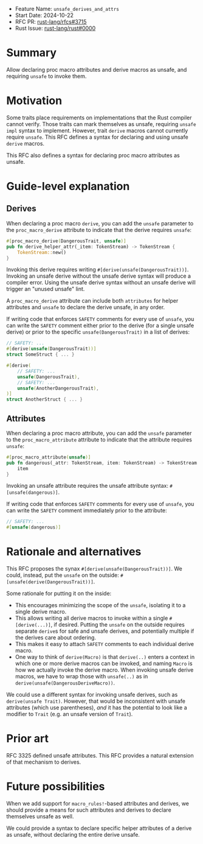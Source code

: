 - Feature Name: `unsafe_derives_and_attrs`
- Start Date: 2024-10-22
- RFC PR: [rust-lang/rfcs#3715](https://github.com/rust-lang/rfcs/pull/3715)
- Rust Issue: [rust-lang/rust#0000](https://github.com/rust-lang/rust/issues/0000)

# Summary
[summary]: #summary

Allow declaring proc macro attributes and derive macros as unsafe, and
requiring `unsafe` to invoke them.

# Motivation
[motivation]: #motivation

Some traits place requirements on implementations that the Rust compiler cannot
verify. Those traits can mark themselves as unsafe, requiring `unsafe impl`
syntax to implement. However, trait `derive` macros cannot currently require
`unsafe`. This RFC defines a syntax for declaring and using unsafe `derive`
macros.

This RFC also defines a syntax for declaring proc macro attributes as unsafe.

# Guide-level explanation
[guide-level-explanation]: #guide-level-explanation

## Derives

When declaring a proc macro `derive`, you can add the `unsafe` parameter to the
`proc_macro_derive` attribute to indicate that the derive requires `unsafe`:

```rust
#[proc_macro_derive(DangerousTrait, unsafe)]
pub fn derive_helper_attr(_item: TokenStream) -> TokenStream {
    TokenStream::new()
}
```

Invoking this derive requires writing `#[derive(unsafe(DangerousTrait))]`.
Invoking an unsafe derive without the unsafe derive syntax will produce a
compiler error. Using the unsafe derive syntax without an unsafe derive will
trigger an "unused unsafe" lint.

A `proc_macro_derive` attribute can include both `attributes` for helper
attributes and `unsafe` to declare the derive unsafe, in any order.

If writing code that enforces `SAFETY` comments for every use of `unsafe`, you
can write the `SAFETY` comment either prior to the derive (for a single unsafe
derive) or prior to the specific `unsafe(DangerousTrait)` in a list of derives:

```rust
// SAFETY: ...
#[derive(unsafe(DangerousTrait))]
struct SomeStruct { ... }

#[derive(
    // SAFETY: ...
    unsafe(DangerousTrait),
    // SAFETY: ...
    unsafe(AnotherDangerousTrait),
)]
struct AnotherStruct { ... }
```

## Attributes

When declaring a proc macro attribute, you can add the `unsafe` parameter to
the `proc_macro_attribute` attribute to indicate that the attribute requires
`unsafe`:

```rust
#[proc_macro_attribute(unsafe)]
pub fn dangerous(_attr: TokenStream, item: TokenStream) -> TokenStream {
    item
}
```

Invoking an unsafe attribute requires the unsafe attribute syntax:
`#[unsafe(dangerous)]`.

If writing code that enforces `SAFETY` comments for every use of `unsafe`, you
can write the `SAFETY` comment immediately prior to the attribute:

```rust
// SAFETY: ...
#[unsafe(dangerous)]
```

# Rationale and alternatives
[rationale-and-alternatives]: #rationale-and-alternatives

This RFC proposes the synax `#[derive(unsafe(DangerousTrait))]`. We could,
instead, put the `unsafe` on the outside: `#[unsafe(derive(DangerousTrait))]`.

Some rationale for putting it on the inside:
- This encourages minimizing the scope of the `unsafe`, isolating it to a
  single derive macro.
- This allows writing all derive macros to invoke within a single
  `#[derive(...)]`, if desired. Putting the `unsafe` on the outside requires
  separate `derive`s for safe and unsafe derives, and potentially multiple if
  the derives care about ordering.
- This makes it easy to attach `SAFETY` comments to each individual derive
  macro.
- One way to think of `derive(Macro)` is that `derive(..)` enters a context in
  which one or more derive macros can be invoked, and naming `Macro` is how we
  actually invoke the derive macro. When invoking unsafe derive macros, we have
  to wrap those with `unsafe(..)` as in `derive(unsafe(DangerousDeriveMacro))`.

We could use a different syntax for invoking unsafe derives, such as
`derive(unsafe Trait)`. However, that would be inconsistent with unsafe
attributes (which use parentheses), *and* it has the potential to look like a
modifier to `Trait` (e.g. an unsafe version of `Trait`).

# Prior art
[prior-art]: #prior-art

RFC 3325 defined unsafe attributes. This RFC provides a natural extension of
that mechanism to derives.

# Future possibilities
[future-possibilities]: #future-possibilities

When we add support for `macro_rules!`-based attributes and derives, we should
provide a means for such attributes and derives to declare themselves unsafe as
well.

We could provide a syntax to declare specific helper attributes of a derive as
unsafe, without declaring the entire derive unsafe.
